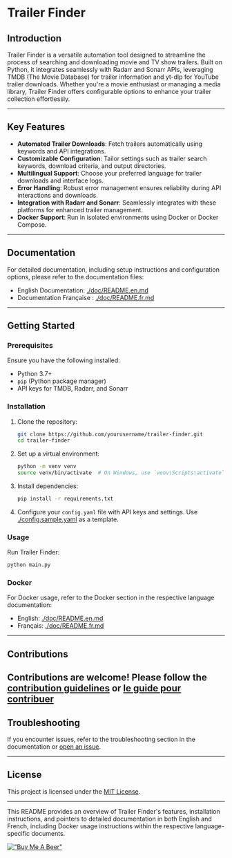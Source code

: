 
# Trailer Finder

## Introduction

Trailer Finder is a versatile automation tool designed to streamline the process of searching and downloading movie and TV show trailers. Built on Python, it integrates seamlessly with Radarr and Sonarr APIs, leveraging TMDB (The Movie Database) for trailer information and yt-dlp for YouTube trailer downloads. Whether you're a movie enthusiast or managing a media library, Trailer Finder offers configurable options to enhance your trailer collection effortlessly.

---

## Key Features

- **Automated Trailer Downloads**: Fetch trailers automatically using keywords and API integrations.
- **Customizable Configuration**: Tailor settings such as trailer search keywords, download criteria, and output directories.
- **Multilingual Support**: Choose your preferred language for trailer downloads and interface logs.
- **Error Handling**: Robust error management ensures reliability during API interactions and downloads.
- **Integration with Radarr and Sonarr**: Seamlessly integrates with these platforms for enhanced trailer management.
- **Docker Support**: Run in isolated environments using Docker or Docker Compose.

---

## Documentation

For detailed documentation, including setup instructions and configuration options, please refer to the documentation files:

- English Documentation: [./doc/README.en.md](./doc/README.en.md)
- Documentation Française : [./doc/README.fr.md](./doc/README.fr.md)

---

## Getting Started

### Prerequisites

Ensure you have the following installed:

- Python 3.7+
- `pip` (Python package manager)
- API keys for TMDB, Radarr, and Sonarr

### Installation

1. Clone the repository:
   ```bash
   git clone https://github.com/yourusername/trailer-finder.git
   cd trailer-finder
   ```

2. Set up a virtual environment:
   ```bash
   python -m venv venv
   source venv/bin/activate  # On Windows, use `venv\Scripts\activate`
   ```

3. Install dependencies:
   ```bash
   pip install -r requirements.txt
   ```

4. Configure your `config.yaml` file with API keys and settings. Use [./config.sample.yaml](./config.sample.yaml) as a template.

### Usage

Run Trailer Finder:
```bash
python main.py
```

### Docker

For Docker usage, refer to the Docker section in the respective language documentation:

- English: [./doc/README.en.md](./doc/README.en.md#docker)
- Français: [./doc/README.fr.md](./doc/README.fr.md#docker)

---

## Contributions

Contributions are welcome! Please follow the  [contribution guidelines](./doc/CONTRIBUTING.en.md) or [le guide pour contribuer](./doc/CONTRIBUTING.fr.md)
---

## Troubleshooting

If you encounter issues, refer to the troubleshooting section in the documentation or [open an issue](https://github.com/yourusername/trailer-finder/issues).

---

## License

This project is licensed under the [MIT License](./LICENSE).

---

This README provides an overview of Trailer Finder's features, installation instructions, and pointers to detailed documentation in both English and French, including Docker usage instructions within the respective language-specific documents.

[!["Buy Me A Beer"](https://www.buymeacoffee.com/assets/img/custom_images/orange_img.png)](https://www.buymeacoffee.com/leonardofod)
